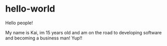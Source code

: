# hello-world

Hello people!

My name is Kai, im 15 years old and am on the road to developing software and becoming a business man! Yup!!

